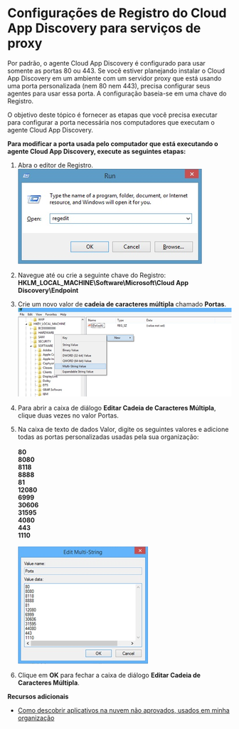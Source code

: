 <properties 
	pageTitle="Configurações de registro do Cloud App Discovery para serviços de proxy | Microsoft Azure" 
	description="O objetivo deste tópico é fornecer as etapas que você precisa executar para configurar a porta necessária nos computadores que executam o agente Cloud App Discovery." 
	services="active-directory" 
	documentationCenter="" 
	authors="markusvi" 
	manager="stevenpo"/>

<tags 
	ms.service="active-directory" 
	ms.workload="identity" 
	ms.tgt_pltfrm="na" 
	ms.devlang="na" 
	ms.topic="article" 
	ms.date="01/05/2016" 
	ms.author="markusvi"/>

# Configurações de Registro do Cloud App Discovery para serviços de proxy

Por padrão, o agente Cloud App Discovery é configurado para usar somente as portas 80 ou 443. Se você estiver planejando instalar o Cloud App Discovery em um ambiente com um servidor proxy que está usando uma porta personalizada (nem 80 nem 443), precisa configurar seus agentes para usar essa porta. A configuração baseia-se em uma chave do Registro.


O objetivo deste tópico é fornecer as etapas que você precisa executar para configurar a porta necessária nos computadores que executam o agente Cloud App Discovery.



**Para modificar a porta usada pelo computador que está executando o agente Cloud App Discovery, execute as seguintes etapas:**


1. Abra o editor de Registro.<br> ![Executar](./media/active-directory-cloudappdiscovery-registry-settings-for-proxy-services/proxy01.png)

2. Navegue até ou crie a seguinte chave do Registro: <br> **HKLM\_LOCAL\_MACHINE\\Software\\Microsoft\\Cloud App Discovery\\Endpoint**

3. Crie um novo valor de **cadeia de caracteres múltipla** chamado **Portas**.![Novo](./media/active-directory-cloudappdiscovery-registry-settings-for-proxy-services/proxy02.png)

4. Para abrir a caixa de diálogo **Editar Cadeia de Caracteres Múltipla**, clique duas vezes no valor Portas.


5. Na caixa de texto de dados Valor, digite os seguintes valores e adicione todas as portas personalizadas usadas pela sua organização: <br><br> **80** <br> **8080** <br> **8118** <br> **8888** <br> **81** <br> **12080** <br> **6999** <br> **30606** <br> **31595** <br> **4080** <br> **443** <br> **1110** <br><br> ![Editar cadeia de caracteres múltipla](./media/active-directory-cloudappdiscovery-registry-settings-for-proxy-services/proxy03.png)

6. Clique em **OK** para fechar a caixa de diálogo **Editar Cadeia de Caracteres Múltipla**.



**Recursos adicionais**


* [Como descobrir aplicativos na nuvem não aprovados, usados em minha organização](active-directory-cloudappdiscovery-whatis.md) 

<!---HONumber=AcomDC_0107_2016-->